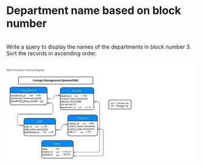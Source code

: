 <h1>Department name based on block number</h1>
<br>
Write a query to display the names of the departments in block number 3. Sort the records in ascending order.
<br>

![CMS_MySQL.JPG](CMS_Mysql.JPG)
